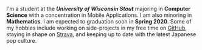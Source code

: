 I'm a student at the ***University of Wisconsin Stout*** majoring in **Computer Science** with a concentration in Mobile Applications. I am also minoring in **Mathematics**. I am expected to graduation soon in __Spring 2020__. Some of my hobbies include working on side-projects in my free time on [GitHub](https://github.com/Austin-Scott), staying in shape on [Strava](https://www.strava.com/athletes/austinscott), and keeping up to date with the latest Japanese pop culture. 